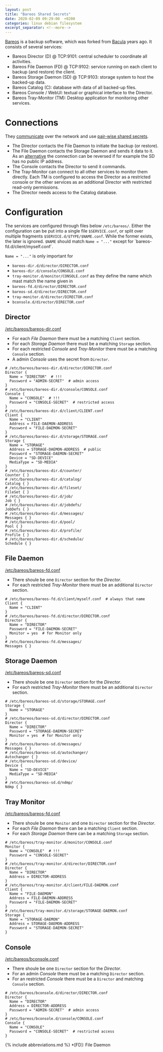 ```yaml
---
layout: post
title: "Bareos Shared Secrets"
date: 2020-02-09 09:29:00  +0200
categories: linux debian filesystem
excerpt_separator: <!--more-->
---
```


[Bareos](https://www.bareos.org/en/) is a backup software, which was forked from [Bacula](https://www.bacula.org/) years ago.
It consists of several services:

* Bareos Director (D) @ TCP:9101: central scheduler to coordinate all activities.
* Bareos File Daemon (FD) @ TCP:9102: service running on each client to backup (and restore) the client.
* Bareos Storage Daemon (SD) @ TCP:9103: storage system to host the backed-up data.
* Bareos Catalog (C): database with data of all backed-up files.
* Bareos Console / WebUI: textual or graphical interface to the Director.
* Bareos Tray-Monitor (TM): Desktop application for monitoring other services.

<!--more-->

Connections
===========
They [communicate](https://docs.bareos.org/TasksAndConcepts/NetworkSetup.html#network-connections-overview) over the network and use [pair-wise shared secrets](https://docs.bareos.org/Configuration/CustomizingTheConfiguration.html#names-passwords-and-authorization).

* The Director contacts the File Daemon to initiate the backup (or restore).
* The File Daemon contacts the Storage Daemon and sends it data to it.
  As an [alternative](https://docs.bareos.org/TasksAndConcepts/NetworkSetup.html#passive-clients) the connection can be reversed if for example the SD has no public IP address.
* The Console contacts the Director to send it commands.
* The Tray-Monitor can connect to all other services to monitor them directly.
  Each TM is configured to access the Director as a restricted console or the other services as an additional Director with restricted read-only permissions.
* The Director needs access to the Catalog database.

Configuration
=============
The services are configured through files below `/etc/bareos/`.
Either the configuration can be put into a single file `$SERVICE.conf`, or split over multiple fragments `$SERVICE.d/$TYPE/$NAME.conf`.
While the former exists, the later is ignored.
`$NAME` should match `Name = "..."` except for `bareos-fd.d/client/myself.conf´.

`Name = "..."` is only important for
* `bareos-dir.d/director/DIRECTOR.conf`
* `bareos-dir.d/console/CONSOLE.conf`
* `tray-monitor.d/monitor/CONSOLE.conf`
as they define the name which mast match the name given in
* `bareos-fd.d/director/DIRECTOR.conf`
* `bareos-sd.d/director/DIRECTOR.conf`
* `tray-monitor.d/director/DIRECTOR.conf`
* `bconsole.d/director/DIRECTOR.conf`

Director
--------
[/etc/bareos/bareos-dir.conf](https://docs.bareos.org/Configuration/Director.html)
* For each *File Daemon* there must be a matching `Client` section.
* For each *Storage Daemon* there must be a matching `Storage` section.
* For each restricted *Console* and *Tray-Monitor* there must be a matching `Console` section.
* A admin *Console* uses the secret from `Director`.

```
# /etc/bareos/bareos-dir.d/director/DIRECTOR.conf
Director {
  Name = "DIRECTOR"  # !!!
  Password = "ADMIN-SECRET"  # admin access
}
# /etc/bareos/bareos-dir.d/console/CONSOLE.conf
Console {
  Name = "CONSOLE"  # !!!
  Password = "CONSOLE-SECRET"  # restricted access
}
# /etc/bareos/bareos-dir.d/client/CLIENT.conf
Client {
  Name = "CLIENT"
  Address = FILE-DAEMON-ADDRESS
  Password = "FILE-DAEMON-SECRET"
}
# /etc/bareos/bareos-dir.d/storage/STORAGE.conf
Storage {
  Name = "STORAGE"
  Address = STORAGE-DAEMON-ADDRESS  # public
  Password = "STORAGE-DAEMON-SECRET"
  Device = "SD-DEVICE"
  MediaType = "SD-MEDIA"
}
# /etc/bareos/bareos-dir.d/counter/
Counter { }
# /etc/bareos/bareos-dir.d/catalog/
Catalog { }
# /etc/bareos/bareos-dir.d/fileset/
FileSet { }
# /etc/bareos/bareos-dir.d/job/
Job { }
# /etc/bareos/bareos-dir.d/jobdefs/
JobDefs { }
# /etc/bareos/bareos-dir.d/messages/
Messages { }
# /etc/bareos/bareos-dir.d/pool/
Pool { }
# /etc/bareos/bareos-dir.d/profile/
Profile { }
# /etc/bareos/bareos-dir.d/schedule/
Schedule { }
```

File Daemon
-----------
[/etc/bareos/bareos-fd.conf](https://docs.bareos.org/Configuration/FileDaemon.html)
* There shoule be one `Director` section for the *Director*.
* For each restricted *Tray-Monitor* there must be an additional `Director` section.

```
# /etc/bareos/bareos-fd.d/client/myself.conf  # always that name
Client {
  Name = "CLIENT"
}
# /etc/bareos/bareos-fd.d/director/DIRECTOR.conf
Director {
  Name = "DIRECTOR"
  Password = "FILE-DAEMON-SECRET"
  Monitor = yes  # for Monitor only
}
# /etc/bareos/bareos-fd.d/messages/
Messages { }
```

Storage Daemon
--------------
[/etc/bareos/bareos-sd.conf](https://docs.bareos.org/Configuration/StorageDaemon.html)
* There shoule be one `Director` section for the *Director*.
* For each restricted *Tray-Monitor* there must be an additional `Director` section.

```
# /etc/bareos/bareos-sd.d/storage/STORAGE.conf
Storage {
  Name = "STORAGE"
}
# /etc/bareos/bareos-sd.d/director/DIRECTOR.conf
Director {
  Name = "DIRECTOR"
  Password = "STORAGE-DAEMON-SECRET"
  Monitor = yes  # for Monitor only
}
# /etc/bareos/bareos-sd.d/messages/
Messages { }
# /etc/bareos/bareos-sd.d/autochanger/
Autochanger { }
# /etc/bareos/bareos-sd.d/device/
Device {
  Name = "SD-DEVICE"
  MediaType = "SD-MEDIA"
}
# /etc/bareos/bareos-sd.d/ndmp/
Ndmp { }
```

Tray Monitor
------------
[/etc/bareos/bareos-fd.conf](https://docs.bareos.org/Configuration/Monitor.html)
* There shoule be one `Monitor` and one `Director` section for the *Director*.
* For each *File Daemon* there can be a matching `Client` section.
* For each *Storage Daemon* there can be a matching `Storage` section.

```
# /etc/bareos/tray-monitor.d/monitor/CONSOLE.conf
Monitor {
  Name = "CONSOLE"  # !!!
  Password = "CONSOLE-SECRET"
}
# /etc/bareos/tray-monitor.d/director/DIRECTOR.conf
Director {
  Name = "DIRECTOR"
  Address = DIRECTOR-ADDRESS
}
# /etc/bareos/tray-monitor.d/client/FILE-DAEMON.conf
Client {
  Name = "FILE-DAEMON"
  Address = FILE-DAEMON-ADDRESS
  Password = "FILE-DAEMON-SECRET"
}
# /etc/bareos/tray-monitor.d/storage/STORAGE-DAEMON.conf
Storage {
  Name = "STORAGE-DAEMON"
  Address = STORAGE-DAEMON-ADDRESS
  Password = "STORAGE-DAEMON-SECRET"
}
```

Console
-------
[/etc/bareos/bconsole.conf](https://docs.bareos.org/Configuration/Console.html#)
* There shoule be one `Director` section for the *Director*.
* For an admin *Console* there must be a matching `Director` section.
* For an restricted *Console* there must be a `Director` and matching `Console` section.

```
# /etc/bareos/bconsole.d/director/DIRECTOR.conf
Director {
  Name = "DIRECTOR"
  Address = DIRECTOR-ADDRESS
  Password = "ADMIN-SECRET"  # admin access
}
# /etc/bareos/bconsole.d/console/CONSOLE.conf
Console {
  Name = "CONSOLE"
  Password = "CONSOLE-SECRET"  # restricted access
}
```

{% include abbreviations.md %}
*[FD]: File Daemon
